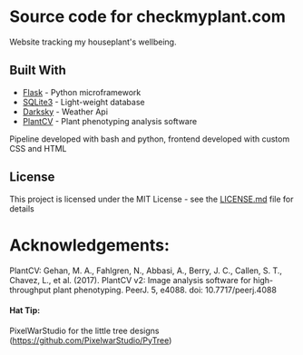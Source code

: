 # Source code for checkmyplant.com
Website tracking my houseplant's wellbeing. 



## Built With

* [Flask](https://palletsprojects.com/p/flask/) - Python microframework
* [SQLite3](https://www.sqlite.org/index.html) - Light-weight database
* [Darksky](https://darksky.net/dev) - Weather Api
* [PlantCV](https://plantcv.danforthcenter.org/) - Plant phenotyping analysis software

Pipeline developed with bash and python, frontend developed with custom CSS and HTML

## License

This project is licensed under the MIT License - see the [LICENSE.md](LICENSE.md) file for details


# Acknowledgements:

PlantCV:
Gehan, M. A., Fahlgren, N., Abbasi, A., Berry, J. C., Callen, S. T., Chavez, L., et al. (2017). PlantCV v2: Image analysis software for high-throughput plant phenotyping. PeerJ. 5, e4088. doi: 10.7717/peerj.4088

#### Hat Tip:

PixelWarStudio for the little tree designs (https://github.com/PixelwarStudio/PyTree)
